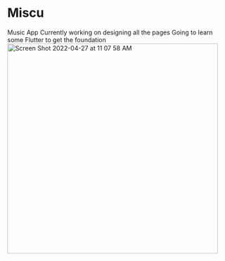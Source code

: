 # Miscu
Music App
Currently working on designing all the pages
Going to learn some Flutter to get the foundation
<img width="479" alt="Screen Shot 2022-04-27 at 11 07 58 AM" src="https://user-images.githubusercontent.com/40544155/165550702-7c54e3e0-a4d6-4032-ad16-b0dc6cfc5c26.png">
